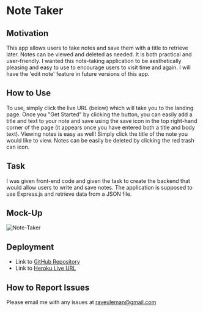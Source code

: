 # Note Taker

## Motivation
This app allows users to take notes and save them with a title to retrieve later. Notes can be viewed and deleted as needed. It is both practical and user-friendly. I wanted this note-taking application to be aesthetically pleasing and easy to use to encourage users to visit time and again. I will have the 'edit note' feature in future versions of this app. 

## How to Use
To use, simply click the live URL (below) which will take you to the landing page. Once you "Get Started" by clicking the button, you can easily add a title and text to your note and save using the save icon in the top right-hand corner of the page (it appears once you have entered both a title and body text). Viewing notes is easy as well! Simply click the title of the note you would like to view. Notes can be easily be deleted by clicking the red trash can icon. 

## Task
I was given front-end code and given the task to create the backend that would allow users to write and save notes. The application is supposed to use Express.js and retrieve data from a JSON file. 

## Mock-Up
![Note-Taker](https://github.com/rayna-v/Note-Taker/blob/main/Develop/public/assets/media/Note-Taker.gif)

## Deployment
* Link to [GitHub Repository](https://github.com/rayna-v/Note-Taker)
* Link to [Heroku Live URL](https://git.heroku.com/fast-castle-54870.git)

## How to Report Issues
Please email me with any issues at raveuleman@gmail.com

